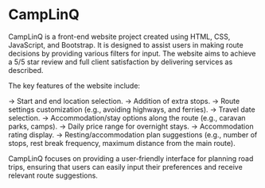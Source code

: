 # CampLinQ

CampLinQ is a front-end website project created using HTML, CSS, JavaScript, and Bootstrap. It is designed to assist users in making route decisions by providing various filters for input. The website aims to achieve a 5/5 star review and full client satisfaction by delivering services as described.

The key features of the website include:

-> Start and end location selection.
-> Addition of extra stops.
-> Route settings customization (e.g., avoiding highways, and ferries).
-> Travel date selection.
-> Accommodation/stay options along the route (e.g., caravan parks, camps).
-> Daily price range for overnight stays.
-> Accommodation rating display.
-> Resting/accommodation plan suggestions (e.g., number of stops, rest break frequency, maximum distance from the main route).

CampLinQ focuses on providing a user-friendly interface for planning road trips, ensuring that users can easily input their preferences and receive relevant route suggestions.

